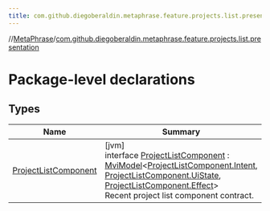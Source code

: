```yaml
---
title: com.github.diegoberaldin.metaphrase.feature.projects.list.presentation
---
```

//[MetaPhrase](../../index.html)/[com.github.diegoberaldin.metaphrase.feature.projects.list.presentation](index.html)



# Package-level declarations



## Types


| Name | Summary |
|---|---|
| [ProjectListComponent](-project-list-component/index.html) | [jvm]<br>interface [ProjectListComponent](-project-list-component/index.html) : [MviModel](../com.github.diegoberaldin.metaphrase.core.common.architecture/-mvi-model/index.html)&lt;[ProjectListComponent.Intent](-project-list-component/-intent/index.html), [ProjectListComponent.UiState](-project-list-component/-ui-state/index.html), [ProjectListComponent.Effect](-project-list-component/-effect/index.html)&gt; <br>Recent project list component contract. |

